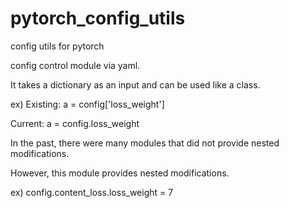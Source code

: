 # pytorch_config_utils
config utils for pytorch


config control module via yaml.

It takes a dictionary as an input and can be used like a class.

ex) Existing: a = config['loss_weight']

Current: a = config.loss_weight

In the past, there were many modules that did not provide nested modifications.

However, this module provides nested modifications.

ex) config.content_loss.loss_weight = 7
